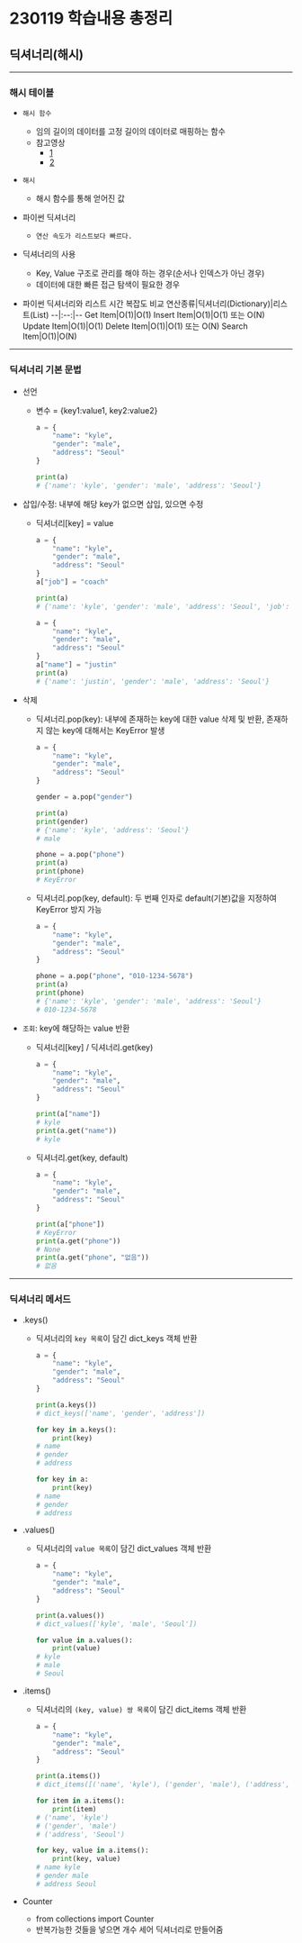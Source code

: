 # 230119 학습내용 총정리

## 딕셔너리(해시)
---
### 해시 테이블

- `해시 함수`
    - 임의 길이의 데이터를 고정 길이의 데이터로 매핑하는 함수
    - 참고영상
        - [1](https://www.youtube.com/watch?v=bBC-nXj3Ng4)
        - [2](https://www.youtube.com/watch?v=S9JGmA5_unY)

- `해시`
    - 해시 함수를 통해 얻어진 값

- 파이썬 딕셔너리
    - `연산 속도가 리스트보다 빠르다.`

- 딕셔너리의 사용
    - Key, Value 구조로 관리를 해야 하는 경우(순서나 인덱스가 아닌 경우)
    - 데이터에 대한 빠른 접근 탐색이 필요한 경우

- 파이썬 딕셔너리와 리스트 시간 복잡도 비교
    연산종류|딕셔너리(Dictionary)|리스트(List)
    --|:--:|--
    Get Item|O(1)|O(1)
    Insert Item|O(1)|O(1) 또는 O(N)
    Update Item|O(1)|O(1)
    Delete Item|O(1)|O(1) 또는 O(N)
    Search Item|O(1)|O(N)

---

### 딕셔너리 기본 문법

- 선언
    - 변수 = {key1:value1, key2:value2}
        ```python
        a = {
            "name": "kyle",
            "gender": "male",
            "address": "Seoul"
        }

        print(a)
        # {'name': 'kyle', 'gender': 'male', 'address': 'Seoul'}
        ```

- 삽입/수정: 내부에 해당 key가 없으면 삽입, 있으면 수정
    - 딕셔너리[key] = value
        ```python
        a = {
            "name": "kyle",
            "gender": "male",
            "address": "Seoul"
        }
        a["job"] = "coach"

        print(a)
        # {'name': 'kyle', 'gender': 'male', 'address': 'Seoul', 'job': 'coach'}

        a = {
            "name": "kyle",
            "gender": "male",
            "address": "Seoul"
        }
        a["name"] = "justin"
        print(a)
        # {'name': 'justin', 'gender': 'male', 'address': 'Seoul'}
        ```

- 삭제
    - 딕셔너리.pop(key): 내부에 존재하는 key에 대한 value 삭제 및 반환, 존재하지 않는 key에 대해서는 KeyError 발생
        ```python
        a = {
            "name": "kyle",
            "gender": "male",
            "address": "Seoul"
        }

        gender = a.pop("gender")

        print(a)
        print(gender)
        # {'name': 'kyle', 'address': 'Seoul'}
        # male

        phone = a.pop("phone")
        print(a)
        print(phone)
        # KeyError
        ```
    - 딕셔너리.pop(key, default): 두 번째 인자로 default(기본)값을 지정하여 KeyError 방지 가능
        ```python
        a = {
            "name": "kyle",
            "gender": "male",
            "address": "Seoul"
        }

        phone = a.pop("phone", "010-1234-5678")
        print(a)
        print(phone)
        # {'name': 'kyle', 'gender': 'male', 'address': 'Seoul'}
        # 010-1234-5678
        ```

- `조회`: key에 해당하는 value 반환
    - 딕셔너리[key] / 딕셔너리.get(key)
        ```python
        a = {
            "name": "kyle",
            "gender": "male",
            "address": "Seoul"
        }

        print(a["name"])
        # kyle
        print(a.get("name"))
        # kyle
        ```
    - 딕셔너리.get(key, default)
        ```python
        a = {
            "name": "kyle",
            "gender": "male",
            "address": "Seoul"
        }

        print(a["phone"])
        # KeyError
        print(a.get("phone"))
        # None
        print(a.get("phone", "없음"))
        # 없음
        ```
---

### 딕셔너리 메서드

- .keys()
    - 딕셔너리의 `key 목록`이 담긴 dict_keys 객체 반환
        ```python
        a = {
            "name": "kyle",
            "gender": "male",
            "address": "Seoul"
        }

        print(a.keys())
        # dict_keys(['name', 'gender', 'address'])
        
        for key in a.keys():
            print(key)
        # name
        # gender
        # address

        for key in a:
            print(key)
        # name
        # gender
        # address
        ```

- .values()
    - 딕셔너리의 `value 목록`이 담긴 dict_values 객체 반환
        ```python
        a = {
            "name": "kyle",
            "gender": "male",
            "address": "Seoul"
        }

        print(a.values())
        # dict_values(['kyle', 'male', 'Seoul'])

        for value in a.values():
            print(value)
        # kyle
        # male
        # Seoul
        ```

- .items()
    - 딕셔너리의 `(key, value) 쌍 목록`이 담긴 dict_items 객체 반환
        ```python
        a = {
            "name": "kyle",
            "gender": "male",
            "address": "Seoul"
        }

        print(a.items())
        # dict_items([('name', 'kyle'), ('gender', 'male'), ('address', 'Seoul')])

        for item in a.items():
            print(item)
        # ('name', 'kyle')
        # ('gender', 'male')
        # ('address', 'Seoul')

        for key, value in a.items():
            print(key, value)
        # name kyle
        # gender male
        # address Seoul
        ```

- Counter
    - from collections import Counter
    - 반복가능한 것들을 넣으면 개수 세어 딕셔너리로 만들어줌
